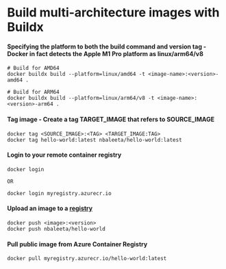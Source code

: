 # Build multi-architecture images with Buildx

#### Specifying the platform to both the build command and version tag - Docker in fact detects the Apple M1 Pro platform as linux/arm64/v8
```
# Build for AMD64
docker buildx build --platform=linux/amd64 -t <image-name>:<version>-amd64 .

# Build for ARM64 
docker buildx build --platform=linux/arm64/v8 -t <image-name>:<version>-arm64 .
```


#### Tag image - Create a tag TARGET_IMAGE that refers to SOURCE_IMAGE
```
docker tag <SOURCE_IMAGE>:<TAG> <TARGET_IMAGE:TAG>
docker tag hello-world:latest nbaleeta/hello-world:latest
```

#### Login to your remote container registry
```
docker login

OR

docker login myregistry.azurecr.io
```

#### Upload an image to a [registry](https://docs.docker.com/engine/reference/commandline/push/)
```
docker push <image>:<version>
docker push nbaleeta/hello-world
```

#### Pull public image from Azure Container Registry
```
docker pull myregistry.azurecr.io/hello-world:latest
```
